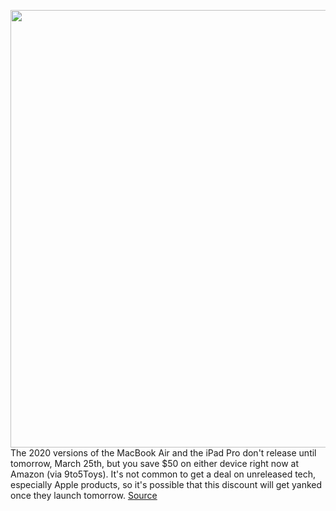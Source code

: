 <img src='https://cdn.vox-cdn.com/thumbor/wd4rVbbhX7VnO-mCqr2LvMbP4Mw=/0x0:2040x1360/1200x800/filters:focal(857x517:1183x843)/cdn.vox-cdn.com/uploads/chorus_image/image/66546811/macbookair2020.0.jpg' width='700px' /><br/>
The 2020 versions of the MacBook Air and the iPad Pro don't release until tomorrow, March 25th, but you save $50 on either device right now at Amazon (via 9to5Toys). It's not common to get a deal on unreleased tech, especially Apple products, so it's possible that this discount will get yanked once they launch tomorrow.
<a href='https://www.theverge.com/good-deals/2020/3/24/21192353/macbook-air-ipad-pro-new-2020-discount-deal-sale-amazon'> Source <a/>